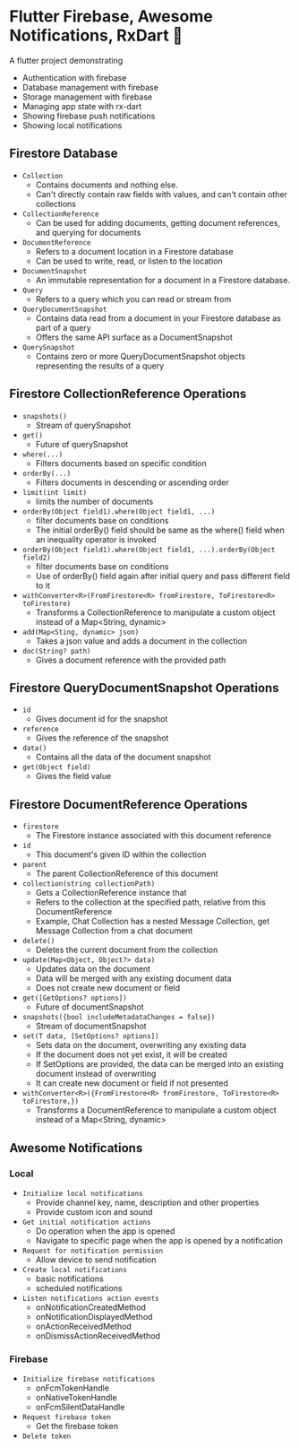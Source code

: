 # Flutter Firebase, Awesome Notifications, RxDart 🚀

A flutter project demonstrating

- Authentication with firebase
- Database management with firebase
- Storage management with firebase
- Managing app state with rx-dart
- Showing firebase push notifications
- Showing local notifications

## Firestore Database

- `Collection`
  - Contains documents and nothing else.
  - Can't directly contain raw fields with values, and can't contain other collections
- `CollectionReference`
  - Can be used for adding documents, getting document references, and querying for documents
- `DocumentReference`
  - Refers to a document location in a Firestore database
  - Can be used to write, read, or listen to the location
- `DocumentSnapshot`
  - An immutable representation for a document in a Firestore database.
- `Query`
  - Refers to a query which you can read or stream from
- `QueryDocumentSnapshot`
  - Contains data read from a document in your Firestore database as part of a query
  - Offers the same API surface as a DocumentSnapshot
- `QuerySnapshot`
  - Contains zero or more QueryDocumentSnapshot objects representing the results of a query

## Firestore CollectionReference Operations

- `snapshots()`
  - Stream of querySnapshot
- `get()`
  - Future of querySnapshot
- `where(...)`
  - Filters documents based on specific condition
- `orderBy(...)`
  - Filters documents in descending or ascending order
- `limit(int limit)`
  - limits the number of documents
- `orderBy(Object field1).where(Object field1, ...)`
  - filter documents base on conditions
  - The initial orderBy() field should be same as the where() field when an inequality operator is invoked
- `orderBy(Object field1).where(Object field1, ...).orderBy(Object field2)`
  - filter documents base on conditions
  - Use of orderBy() field again after initial query and pass different field to it
- `withConverter<R>(FromFirestore<R> fromFirestore, ToFirestore<R> toFirestore)`
  - Transforms a CollectionReference to manipulate a custom object instead of a Map<String, dynamic>
- `add(Map<Sting, dynamic> json)`
  - Takes a json value and adds a document in the collection
- `doc(String? path)`
  - Gives a document reference with the provided path

## Firestore QueryDocumentSnapshot Operations

- `id`
  - Gives document id for the snapshot
- `reference`
  - Gives the reference of the snapshot
- `data()`
  - Contains all the data of the document snapshot
- `get(Object field)`
  - Gives the field value

## Firestore DocumentReference Operations

- `firestore`
  - The Firestore instance associated with this document reference
- `id`
  - This document's given ID within the collection
- `parent`
  - The parent CollectionReference of this document
- `collection(string collectionPath)`
  - Gets a CollectionReference instance that
  - Refers to the collection at the specified path, relative from this DocumentReference
  - Example, Chat Collection has a nested Message Collection, get Message Collection from a chat document
- `delete()`
  - Deletes the current document from the collection
- `update(Map<Object, Object?> data)`
  - Updates data on the document
  - Data will be merged with any existing document data
  - Does not create new document or field
- `get([GetOptions? options])`
  - Future of documentSnapshot
- `snapshots({bool includeMetadataChanges = false})`
  - Stream of documentSnapshot
- `set(T data, [SetOptions? options])`
  - Sets data on the document, overwriting any existing data
  - If the document does not yet exist, it will be created
  - If SetOptions are provided, the data can be merged into an existing document instead of overwriting
  - It can create new document or field if not presented
- `withConverter<R>({FromFirestore<R> fromFirestore, ToFirestore<R> toFirestore,})`
  - Transforms a DocumentReference to manipulate a custom object instead of a Map<String, dynamic>

## Awesome Notifications

### Local

- `Initialize local notifications`
  - Provide channel key, name, description and other properties
  - Provide custom icon and sound
- `Get initial notification actions`
  - Do operation when the app is opened
  - Navigate to specific page when the app is opened by a notification
- `Request for notification permission`
  - Allow device to send notification
- `Create local notifications`
  - basic notifications
  - scheduled notifications
- `Listen notifications action events`
  - onNotificationCreatedMethod
  - onNotificationDisplayedMethod
  - onActionReceivedMethod
  - onDismissActionReceivedMethod

### Firebase

- `Initialize firebase notifications`
  - onFcmTokenHandle
  - onNativeTokenHandle
  - onFcmSilentDataHandle
- `Request firebase token`
  - Get the firebase token
- `Delete token`
